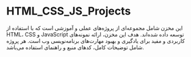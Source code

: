 # HTML_CSS_JS_Projects
این مخزن شامل مجموعه‌ای از پروژه‌های عملی و آموزشی است که با استفاده از HTML، CSS و JavaScript توسعه داده شده‌اند. هدف این مخزن، ارائه نمونه‌های کاربردی و مفید برای یادگیری و بهبود مهارت‌های برنامه‌نویسی وب است. هر پروژه شامل توضیحات کامل، کدهای منبع و راهنمای استفاده می‌باشد.
